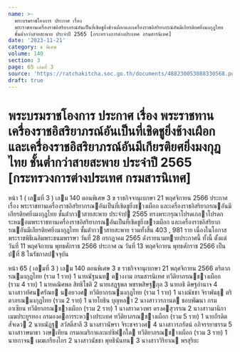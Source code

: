 ```yaml
---
name: >-
  พระบรมราชโองการ ประกาศ เรื่อง
  พระราชทานเครื่องราชอิสริยาภรณ์อันเป็นที่เชิดชูยิ่งช้างเผือกและเครื่องราชอิสริยาภรณ์อันมีเกียรติยศยิ่งมงกุฎไทย
  ชั้นต่ำกว่าสายสะพาย ประจำปี 2565 [กระทรวงการต่างประเทศ กรมสารนิเทศ]
date: '2023-11-21'
category: ข พิเศษ
volume: 140
section: 3
page: 65 เล่มที่ 3
source: 'https://ratchakitcha.soc.go.th/documents/488230053088330568.pdf'
draft: true
---
```


# พระบรมราชโองการ ประกาศ เรื่อง พระราชทานเครื่องราชอิสริยาภรณ์อันเป็นที่เชิดชูยิ่งช้างเผือกและเครื่องราชอิสริยาภรณ์อันมีเกียรติยศยิ่งมงกุฎไทย ชั้นต่ำกว่าสายสะพาย ประจำปี 2565 [กระทรวงการต่างประเทศ กรมสารนิเทศ]

หน้า 1 ( เลมที่ 3 ) เลม 140 ตอนพิเศษ 3 ข ราชกิจจานุเบกษา 21 พฤศจิกายน 2566 ประกาศ เรื่อง พระราชทานเครื่องราชอิสริยาภรณอันเป็นที่เชิดชูยิ่งชางเผือก และเครื่องราชอิสริยาภรณอันมีเกียรติยศยิ่งมงกุฎไทย ชั้นต่ํากวาสายสะพาย ประจําป 2565 ทรงพระกรุณาโปรดเกลาโปรดกระหมอมพระราชทานเครื่องราชอิสริยาภรณอันเป็นที่เชิดชูยิ่งชางเผือก และเครื่องราชอิสริยาภรณอันมีเกียรติยศยิ่งมงกุฎไทย ชั้นต่ํากวาสายสะพาย รวมทั้งสิ้น 403 , 981 ราย เนื่องในโอกาสพระราชพิธีเฉลิมพระชนมพรรษา วันที่ 28 กรกฎาคม 2565 ดังรายนามทายประกาศนี้ ทั้งนี้ ตั้งแต่วันที่ 11 พฤศจิกายน พุทธศักราช 2566 ประกาศ ณ วันที่ 13 พฤศจิกายน พุทธศักราช 2566 เป็นปที่ 8 ในรัชกาลปจจุบัน

หน้า 65 ( เลมที่ 3 ) เลม 140 ตอนพิเศษ 3 ข ราชกิจจานุเบกษา 21 พฤศจิกายน 2566 ตริตาภรณมงกุฎไทย (รวม 1 ราย) 1 นายณัฐนนท ตางงาม กรมสารนิเทศ ทวีติยาภรณชางเผือก (รวม 4 ราย) 1 นายคณิศพล สิทธิโชติ 2 นายเสฏฐพล พชรพสิษฐกุล 3 นายอธิ ดิษฐอํานาจ 4 นางสาวทัศนศรัณย นอยวงศ ทวีติยาภรณมงกุฎไทย (รวม 1 ราย) 1 นางณัชชา จิราพันธุ ตริตาภรณมงกุฎไทย (รวม 2 ราย) 1 นายโยธิน บุญหลา 2 นางสาววรกานต ชอบพัฒนา กรมอาเซียน ทวีติยาภรณชางเผือก (รวม 2 ราย) 1 นางสาวดวงพร ดรงคสุวรรณ 2 นางสาวมานิกา เมฆประยูรทอง กรมองคการระหวางประเทศ ทวีติยาภรณชางเผือก (รวม 5 ราย) 1 นายกีรดิต สัจเดว 2 นายณัฏฐ สวัสดิ์สาลี 3 นางสาวนัษรา จิระขจรวงศ 4 นางสาวรภรัตน์ อภิจรรยาธรรม 5 นางสาวษมาธา วงษเทียน กรมอเมริกาและแปซิฟกใต ทวีติยาภรณชางเผือก (รวม 3 ราย) 1 นายกาจน เมฆเกรียงไกร 2 นางสาวนัชชา พุทธินันทน 3 นางสาววิริยาณ พรสุริยะ
